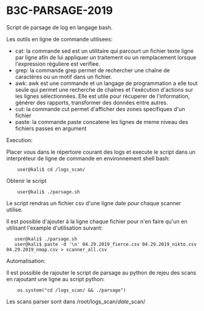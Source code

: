 # B3C-PARSAGE-2019

Script de parsage de log en langage bash.

Les outils en ligne de commande utilisees:

- cat: la commande sed est un utilitaire qui parcourt un fichier texte ligne par ligne afin de lui appliquer un traitement ou un remplacement lorsque l'expression réguliere est verifiee.  
- grep: la commande grep permet de rechercher une chaîne de caractères ou un motif dans un fichier. 
- awk: awk est une commande et un langage de programmation a elle tout seule qui permet une recherche de chaînes et l'exécution d'actions sur les lignes sélectionnées. Elle est utile pour récuperer de l'information, générer des rapports, transformer des données entre autres.
- cut: la commande cut permet d'afficher des zones specifiques d'un fichier
- paste: la commande paste concatene les lignes de meme niveau des fichiers passes en argument

Execution: 

Placer vous dans le répertoire courant des logs et execute le script dans un interpréteur de ligne de commande en environnement shell bash:
```
    user@kali$ cd /logs_scan/
```
Obtenir le script
```
    user@kali$ ./parsage.sh
```

Le script rendras un fichier csv d'une ligne date pour chaque scanner utilise.

Il est possible d'ajouter à la ligne chaque fichier pour n'en faire qu'un en utilisant l'example d'utilisation suivant:
```
   user@kali$ ./parsage.sh
   user@kali$ paste -d '\n' 04.29.2019_fierce.csv 04.29.2019_nikto.csv 04.29.2019_nmap.csv > scanner_all.csv	
```  

Automatisation:

Il est possible de rajouter le script de parsage au python de rejeu des scans en rajoutant une ligne au script python:
```
    os.system("cd /logs_scan/ && ./parsage")
```

Les scans parser sont dans /root/logs_scan/*date*_scan/
